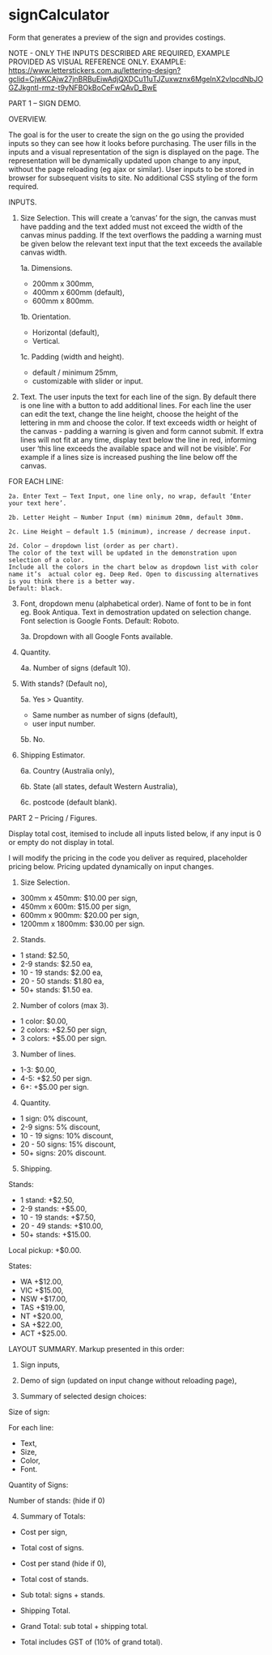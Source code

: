 # signCalculator
Form that generates a preview of the sign and provides costings.

NOTE - ONLY THE INPUTS DESCRIBED ARE REQUIRED, EXAMPLE PROVIDED AS VISUAL REFERENCE ONLY.
EXAMPLE: https://www.letterstickers.com.au/lettering-design?gclid=CjwKCAjw27jnBRBuEiwAdjQXDCu11uTJZuxwznx6MgeInX2vIpcdNbJOGZJkgntl-rmz-t9yNFBOkBoCeFwQAvD_BwE

PART 1 – SIGN DEMO.

OVERVIEW.

The goal is for the user to create the sign on the go using the provided inputs so they can see how it looks before purchasing.
The user fills in the inputs and a visual representation of the sign is displayed on the page. The representation will be dynamically updated upon change to any input, without the page reloading (eg ajax or similar). 
User inputs to be stored in browser for subsequent visits to site.
No additional CSS styling of the form required.

INPUTS.

1. Size Selection.
This will create a ‘canvas’ for the sign, the canvas must have padding and the text added must not exceed the width of the canvas minus padding. 
If the text overflows the padding a warning must be given below the relevant text input that the text exceeds the available canvas width.

	1a. Dimensions.
	- 200mm x 300mm,
	- 400mm x 600mm (default),
	- 600mm x 800mm.

	1b. Orientation.
	- Horizontal (default),
	- Vertical.

	1c. Padding (width and height).
	- default / minimum 25mm,
	- customizable with slider or input.


2. Text.
The user inputs the text for each line of the sign. By default there is one line with a button to add additional lines. 
For each line the user can edit the text, change the line height, choose the height of the lettering in mm and choose the color.
If text exceeds width or height of the canvas - padding a warning is given and form cannot submit. 
If extra lines will not fit at any time, display text below the line in red, informing user ‘this line exceeds the available space and will not be visible’. For example if a lines size is increased pushing the line below off the canvas.

FOR EACH LINE:

	2a. Enter Text – Text Input, one line only, no wrap, default ‘Enter your text here’.

	2b. Letter Height – Number Input (mm) minimum 20mm, default 30mm.

	2c. Line Height – default 1.5 (minimum), increase / decrease input.

	2d. Color – dropdown list (order as per chart).
	The color of the text will be updated in the demonstration upon selection of a color.
	Include all the colors in the chart below as dropdown list with color name it’s  actual color eg. Deep Red. Open to discussing alternatives is you think there is a better way.
	Default: black.
 

3. Font, dropdown menu (alphabetical order).
Name of font to be in font eg. Book Antiqua. Text in demostration updated on selection change. Font selection is Google Fonts. Default: Roboto.

	3a. Dropdown with all Google Fonts available.


4. Quantity.

	4a. Number of signs (default 10).


5. With stands? (Default no),

	5a. Yes > Quantity.
	- Same number as number of signs (default),
	- user input number.

	5b. No.


6. Shipping Estimator.

	6a. Country (Australia only),

	6b. State (all states, default Western Australia),

	6c. postcode (default blank).


PART 2 – Pricing / Figures.

Display total cost, itemised to include all inputs listed below, if any input is 0 or empty do not display in total.

I will modify the pricing in the code you deliver as required, placeholder pricing below. 
Pricing updated dynamically on input changes.

1. Size Selection.
- 300mm x 450mm: $10.00 per sign,
- 450mm x 600m: $15.00 per sign,
- 600mm x 900mm: $20.00 per sign,
- 1200mm x 1800mm: $30.00 per sign.

2. Stands.
- 1 stand: $2.50,
- 2-9 stands: $2.50 ea,
- 10 - 19 stands: $2.00 ea,
- 20 - 50 stands:  $1.80 ea,
- 50+ stands: $1.50 ea.


2. Number of colors (max 3).
- 1 color:  $0.00,
- 2 colors: +$2.50 per sign,
- 3 colors: +$5.00 per sign.

3. Number of lines.
- 1-3:  $0.00,
- 4-5: +$2.50 per sign.
- 6+: +$5.00 per sign.

4. Quantity.
- 1 sign: 0% discount,
- 2-9 signs: 5% discount,
- 10 - 19 signs: 10% discount,
- 20 - 50 signs: 15% discount,
- 50+ signs: 20% discount.

5. Shipping.

Stands: 
- 1 stand: +$2.50,
- 2-9 stands: +$5.00,
- 10 - 19 stands: +$7.50,
- 20 - 49 stands:  +$10.00,
- 50+ stands: +$15.00.

Local pickup: +$0.00.

States:  
- WA +$12.00, 
- VIC +$15.00, 
- NSW +$17.00, 
- TAS +$19.00, 
- NT +$20.00, 
- SA +$22.00, 
- ACT +$25.00.


LAYOUT SUMMARY.
Markup presented in this order:

1. Sign inputs, 


2. Demo of sign (updated on input change without reloading page),


3. Summary of selected design choices:

Size of sign:

For each line:
- Text,
- Size,
- Color,
- Font.

Quantity of Signs:

Number of stands: (hide if 0)


4. Summary of Totals:

- Cost per sign,
- Total cost of signs.

- Cost per stand (hide if 0),
- Total cost of stands.

- Sub total: signs + stands.

- Shipping Total.

- Grand Total: sub total + shipping total.

- Total includes GST of (10% of grand total).




